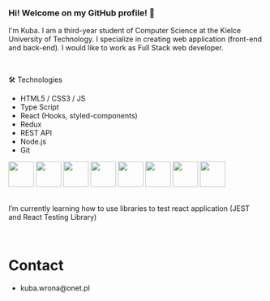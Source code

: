 ### Hi! Welcome on my GitHub profile! 👋


I'm Kuba. I am a third-year student of Computer Science at the Kielce University of Technology. I specialize in creating web application (front-end and back-end). I would like to work as Full Stack web developer.  

</br>

🛠️ Technologies </br>

<ul>
   <li>HTML5 / CSS3 / JS</li>
   <li> Type Script</li>
   <li> React (Hooks, styled-components)</li>
   <li> Redux</li>
   <li> REST API</li>
   <li> Node.js</li>
   <li> Git</li>
</ul>
  

 <div>
      <img src="https://user-images.githubusercontent.com/87782832/185110917-7dedc34b-8b27-4d06-b987-0529ffe70d24.png" width="50" height="50"> 
      <img src="https://user-images.githubusercontent.com/87782832/185111467-f94b4bdf-b5fa-482a-9a05-18e351d65f65.png" width="50" height="50"> 
      <img src="https://user-images.githubusercontent.com/87782832/185135751-98175dda-6155-4bf7-accb-369c80c2da7f.png" width="50" height="50"> 
      <img src="https://user-images.githubusercontent.com/87782832/185110186-900282b0-dca7-49d8-a8a8-30de5f3837b3.png" width="50" height="50"> 
      <img src="https://user-images.githubusercontent.com/87782832/185110558-93edae4e-fd6d-4ab0-afa4-73ece941bfde.png" width="50" height="50">
      <img src="https://i.ibb.co/D5NgXKK/redux-cover-imgage-1024x768.jpg" width="50" height="50">
      <img src="https://user-images.githubusercontent.com/87782832/185346674-7339c0a9-9722-459a-b7e1-f636c78d1467.png" width="50" height="50"> 
      <img src="https://user-images.githubusercontent.com/87782832/185347490-620a6943-783f-44f4-aa6f-77e333b764a3.png" width="50" height="50"> 
     
</div>

</br>

 I’m currently learning how to use libraries to test react application (JEST and React Testing Library)
  
 </br>
  
  
<h1> Contact </h1>
<ul>
   <li>
          kuba.wrona@onet.pl 
   </li>
   
</ul>
  

